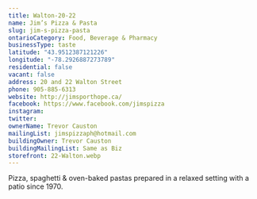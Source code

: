 ```yaml
---
title: Walton-20-22
name: Jim’s Pizza & Pasta
slug: jim-s-pizza-pasta
ontarioCategory: Food, Beverage & Pharmacy
businessType: taste
latitude: "43.9512387121226"
longitude: "-78.2926887273789"
residential: false
vacant: false
address: 20 and 22 Walton Street
phone: 905-885-6313
website: http://jimsporthope.ca/
facebook: https://www.facebook.com/jimspizza
instagram:
twitter:
ownerName: Trevor Causton
mailingList: jimspizzaph@hotmail.com
buildingOwner: Trevor Causton
buildingMailingList: Same as Biz
storefront: 22-Walton.webp
---
```


Pizza, spaghetti & oven-baked pastas prepared in a relaxed setting with a patio since 1970. 
